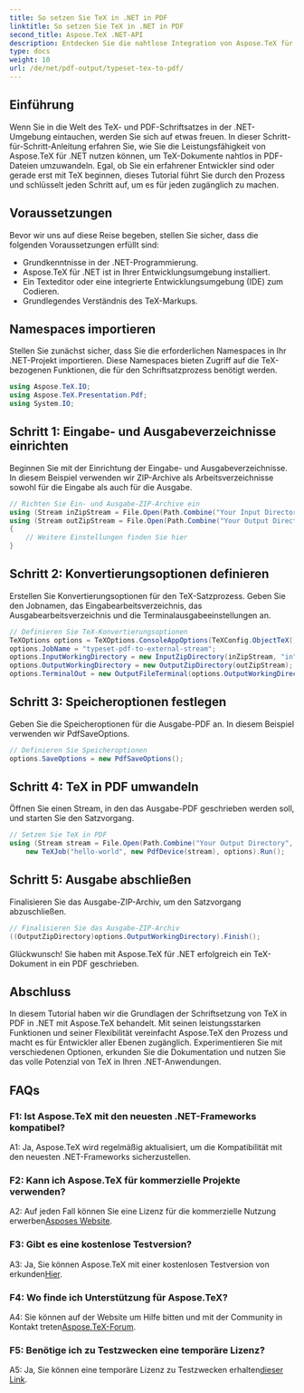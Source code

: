 ```yaml
---
title: So setzen Sie TeX in .NET in PDF
linktitle: So setzen Sie TeX in .NET in PDF
second_title: Aspose.TeX .NET-API
description: Entdecken Sie die nahtlose Integration von Aspose.TeX für .NET beim Satz von TeX in PDF. Tauchen Sie ein in dieses umfassende Tutorial und verbessern Sie Ihre .NET-Entwicklungsfähigkeiten.
type: docs
weight: 10
url: /de/net/pdf-output/typeset-tex-to-pdf/
---
```

## Einführung

Wenn Sie in die Welt des TeX- und PDF-Schriftsatzes in der .NET-Umgebung eintauchen, werden Sie sich auf etwas freuen. In dieser Schritt-für-Schritt-Anleitung erfahren Sie, wie Sie die Leistungsfähigkeit von Aspose.TeX für .NET nutzen können, um TeX-Dokumente nahtlos in PDF-Dateien umzuwandeln. Egal, ob Sie ein erfahrener Entwickler sind oder gerade erst mit TeX beginnen, dieses Tutorial führt Sie durch den Prozess und schlüsselt jeden Schritt auf, um es für jeden zugänglich zu machen.

## Voraussetzungen

Bevor wir uns auf diese Reise begeben, stellen Sie sicher, dass die folgenden Voraussetzungen erfüllt sind:

- Grundkenntnisse in der .NET-Programmierung.
- Aspose.TeX für .NET ist in Ihrer Entwicklungsumgebung installiert.
- Ein Texteditor oder eine integrierte Entwicklungsumgebung (IDE) zum Codieren.
- Grundlegendes Verständnis des TeX-Markups.

## Namespaces importieren

Stellen Sie zunächst sicher, dass Sie die erforderlichen Namespaces in Ihr .NET-Projekt importieren. Diese Namespaces bieten Zugriff auf die TeX-bezogenen Funktionen, die für den Schriftsatzprozess benötigt werden.

```csharp
using Aspose.TeX.IO;
using Aspose.TeX.Presentation.Pdf;
using System.IO;
```

## Schritt 1: Eingabe- und Ausgabeverzeichnisse einrichten

Beginnen Sie mit der Einrichtung der Eingabe- und Ausgabeverzeichnisse. In diesem Beispiel verwenden wir ZIP-Archive als Arbeitsverzeichnisse sowohl für die Eingabe als auch für die Ausgabe.

```csharp
// Richten Sie Ein- und Ausgabe-ZIP-Archive ein
using (Stream inZipStream = File.Open(Path.Combine("Your Input Directory", "zip-in.zip"), FileMode.Open))
using (Stream outZipStream = File.Open(Path.Combine("Your Output Directory", "typeset-pdf-to-external-stream.zip"), FileMode.Create))
{
    // Weitere Einstellungen finden Sie hier
}
```

## Schritt 2: Konvertierungsoptionen definieren

Erstellen Sie Konvertierungsoptionen für den TeX-Satzprozess. Geben Sie den Jobnamen, das Eingabearbeitsverzeichnis, das Ausgabearbeitsverzeichnis und die Terminalausgabeeinstellungen an.

```csharp
// Definieren Sie TeX-Konvertierungsoptionen
TeXOptions options = TeXOptions.ConsoleAppOptions(TeXConfig.ObjectTeX());
options.JobName = "typeset-pdf-to-external-stream";
options.InputWorkingDirectory = new InputZipDirectory(inZipStream, "in");
options.OutputWorkingDirectory = new OutputZipDirectory(outZipStream);
options.TerminalOut = new OutputFileTerminal(options.OutputWorkingDirectory);
```

## Schritt 3: Speicheroptionen festlegen

Geben Sie die Speicheroptionen für die Ausgabe-PDF an. In diesem Beispiel verwenden wir PdfSaveOptions.

```csharp
// Definieren Sie Speicheroptionen
options.SaveOptions = new PdfSaveOptions();
```

## Schritt 4: TeX in PDF umwandeln

Öffnen Sie einen Stream, in den das Ausgabe-PDF geschrieben werden soll, und starten Sie den Satzvorgang.

```csharp
// Setzen Sie TeX in PDF
using (Stream stream = File.Open(Path.Combine("Your Output Directory", "file-name.pdf"), FileMode.Create))
    new TeXJob("hello-world", new PdfDevice(stream), options).Run();
```

## Schritt 5: Ausgabe abschließen

Finalisieren Sie das Ausgabe-ZIP-Archiv, um den Satzvorgang abzuschließen.

```csharp
// Finalisieren Sie das Ausgabe-ZIP-Archiv
((OutputZipDirectory)options.OutputWorkingDirectory).Finish();
```

Glückwunsch! Sie haben mit Aspose.TeX für .NET erfolgreich ein TeX-Dokument in ein PDF geschrieben.

## Abschluss

In diesem Tutorial haben wir die Grundlagen der Schriftsetzung von TeX in PDF in .NET mit Aspose.TeX behandelt. Mit seinen leistungsstarken Funktionen und seiner Flexibilität vereinfacht Aspose.TeX den Prozess und macht es für Entwickler aller Ebenen zugänglich. Experimentieren Sie mit verschiedenen Optionen, erkunden Sie die Dokumentation und nutzen Sie das volle Potenzial von TeX in Ihren .NET-Anwendungen.

## FAQs

### F1: Ist Aspose.TeX mit den neuesten .NET-Frameworks kompatibel?

A1: Ja, Aspose.TeX wird regelmäßig aktualisiert, um die Kompatibilität mit den neuesten .NET-Frameworks sicherzustellen.

### F2: Kann ich Aspose.TeX für kommerzielle Projekte verwenden?

 A2: Auf jeden Fall können Sie eine Lizenz für die kommerzielle Nutzung erwerben[Asposes Website](https://purchase.aspose.com/buy).

### F3: Gibt es eine kostenlose Testversion?

 A3: Ja, Sie können Aspose.TeX mit einer kostenlosen Testversion von erkunden[Hier](https://releases.aspose.com/).

### F4: Wo finde ich Unterstützung für Aspose.TeX?

 A4: Sie können auf der Website um Hilfe bitten und mit der Community in Kontakt treten[Aspose.TeX-Forum](https://forum.aspose.com/c/tex/47).

### F5: Benötige ich zu Testzwecken eine temporäre Lizenz?

 A5: Ja, Sie können eine temporäre Lizenz zu Testzwecken erhalten[dieser Link](https://purchase.aspose.com/temporary-license/).